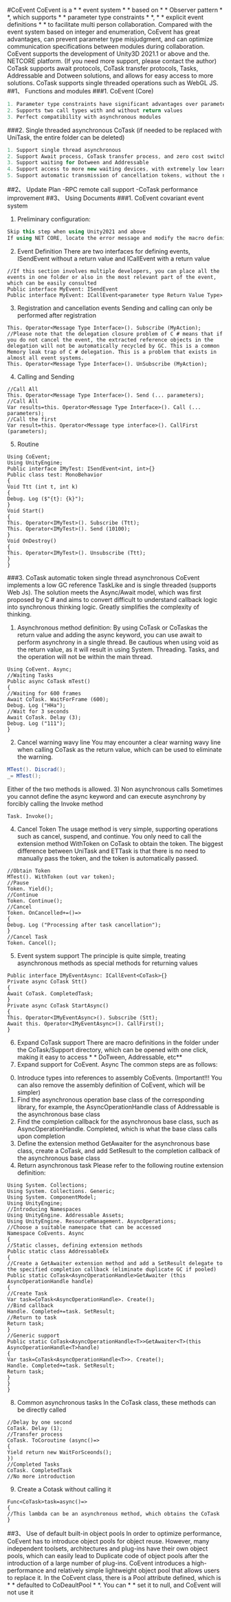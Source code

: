 #CoEvent
CoEvent is a * * event system * * based on * * Observer pattern * *, which supports * * parameter type constraints * *, * * explicit event definitions * * to facilitate multi person collaboration. Compared with the event system based on integer and enumeration, CoEvent has great advantages, can prevent parameter type misjudgment, and can optimize communication specifications between modules during collaboration.
CoEvent supports the development of Unity3D 2021.1 or above and the. NETCORE platform. (If you need more support, please contact the author)
CoTask supports await protocols, CoTask transfer protocols, Tasks, Addressable and Dotween solutions, and allows for easy access to more solutions. CoTask supports single threaded operations such as WebGL JS.
##1、 Functions and modules
###1. CoEvent (Core)
```C#
1. Parameter type constraints have significant advantages over parameter inference types, avoiding misjudgment and facilitating collaborative search and definition
2. Supports two call types with and without return values
3. Perfect compatibility with asynchronous modules
```
###2. Single threaded asynchronous CoTask (if needed to be replaced with UniTask, the entire folder can be deleted)
```C#
1. Support single thread asynchronous
2. Support Await process, CoTask transfer process, and zero cost switching of projects that have already used the process
3. Support waiting for Dotween and Addressable
4. Support access to more new waiting devices, with extremely low learning costs.
5. Support automatic transmission of cancellation tokens, without the need for manual transmission of cancellation tokens, and support suspension and continuation.
```
##2、 Update Plan
-RPC remote call support
-CoTask performance improvement
##3、 Using Documents
###1. CoEvent covariant event system
1) Preliminary configuration:
```C#
Skip this step when using Unity2021 and above
If using NET CORE, locate the error message and modify the macro definition according to the prompts.
```
2) Event Definition
There are two interfaces for defining events, ISendEvent without a return value and ICallEvent with a return value
```Csharp
//If this section involves multiple developers, you can place all the events in one folder or also in the most relevant part of the event, which can be easily consulted
Public interface MyEvent: ISendEvent
Public interface MyEvent: ICallEvent<parameter type Return Value Type>
```
3) Registration and cancellation events
Sending and calling can only be performed after registration
```Csharp
This. Operator<Message Type Interface>(). Subscribe (MyAction);
//Please note that the delegation closure problem of C # means that if you do not cancel the event, the extracted reference objects in the delegation will not be automatically recycled by GC. This is a common Memory leak trap of C # delegation. This is a problem that exists in almost all event systems.
This. Operator<Message Type Interface>(). UnSubscribe (MyAction);
```
4) Calling and Sending
```Csharp
//Call All
This. Operator<Message Type Interface>(). Send (... parameters);
//Call All
Var results=this. Operator<Message Type Interface>(). Call (... parameters);
//Call the first
Var result=this. Operator<Message type interface>(). CallFirst (parameters);
```
5) Routine
```Csharp
Using CoEvent;
Using UnityEngine;
Public interface IMyTest: ISendEvent<int, int>{}
Public class test: MonoBehavior
{
Void Ttt (int t, int k)
{
Debug. Log ($"{t}: {k}");
}
Void Start()
{
This. Operator<IMyTest>(). Subscribe (Ttt);
This. Operator<IMyTest>(). Send (10100);
}
Void OnDestroy()
{
This. Operator<IMyTest>(). Unsubscribe (Ttt);
}
}
```
###3. CoTask automatic token single thread asynchronous
CoEvent implements a low GC reference TaskLike and is single threaded (supports Web Js). The solution meets the Async/Await model, which was first proposed by C # and aims to convert difficult to understand callback logic into synchronous thinking logic. Greatly simplifies the complexity of thinking.
1) Asynchronous method definition: By using CoTask or CoTask<T>as the return value and adding the async keyword, you can use await to perform asynchrony in a single thread.
Be cautious when using void as the return value, as it will result in using System. Threading. Tasks, and the operation will not be within the main thread.
```Csharp
Using CoEvent. Async;
//Waiting Tasks
Public async CoTask mTest()
{
//Waiting for 600 frames
Await CoTask. WaitForFrame (600);
Debug. Log ("HHa");
//Wait for 3 seconds
Await CoTask. Delay (3);
Debug. Log ("111");
}
```
2) Cancel warning wavy line
You may encounter a clear warning wavy line when calling CoTask as the return value, which can be used to eliminate the warning.
```C#
MTest(). Discrad();
_= MTest();
```
Either of the two methods is allowed.
3) Non asynchronous calls
Sometimes you cannot define the async keyword and can execute asynchrony by forcibly calling the Invoke method
```
Task. Invoke();
```
4) Cancel Token
The usage method is very simple, supporting operations such as cancel, suspend, and continue. You only need to call the extension method WithToken on CoTask to obtain the token. The biggest difference between UniTask and ETTask is that there is no need to manually pass the token, and the token is automatically passed.
```Csharp
//Obtain Token
MTest(). WithToken (out var token);
//Pause
Token. Yield();
//Continue
Token. Continue();
//Cancel
Token. OnCancelled+=()=>
{
Debug. Log ("Processing after task cancellation");
}
//Cancel Task
Token. Cancel();
```
5)  Event system support
The principle is quite simple, treating asynchronous methods as special methods for returning values
```Csharp
Public interface IMyEventAsync: ICallEvent<CoTask>{}
Private async CoTask Stt()
{
Await CoTask. CompletedTask;
}
Private async CoTask StartAsync()
{
This. Operator<IMyEventAsync>(). Subscribe (Stt);
Await this. Operator<IMyEventAsync>(). CallFirst();
}
```
6)  Expand CoTask support
There are macro definitions in the folder under the CoTask/Support directory, which can be opened with one click, making it easy to access * * DoTween, Addressable, etc**
7)  Expand support for CoEvent. Async
The common steps are as follows:
0. Introduce types into references to assembly CoEvents. (Important!!! You can also remove the assembly definition of CoEvent, which will be simpler)
1. Find the asynchronous operation base class of the corresponding library, for example, the AsyncOperationHandle class of Addressable is the asynchronous base class
2. Find the completion callback for the asynchronous base class, such as AsyncOperationHandle. Completed, which is what the base class calls upon completion
3. Define the extension method GetAwaiter for the asynchronous base class, create a CoTask, and add SetResult to the completion callback of the asynchronous base class
4. Return asynchronous task
Please refer to the following routine extension definition:
```Csharp
Using System. Collections;
Using System. Collections. Generic;
Using System. ComponentModel;
Using UnityEngine;
//Introducing Namespaces
Using UnityEngine. Addressable Assets;
Using UnityEngine. ResourceManagement. AsyncOperations;
//Choose a suitable namespace that can be accessed
Namespace CoEvents. Async
{
//Static classes, defining extension methods
Public static class AddressableEx
{
//Create a GetAwaiter extension method and add a SetResult delegate to the specified completion callback (eliminate duplicate GC if pooled)
Public static CoTask<AsyncOperationHandle>GetAwaiter (this AsyncOperationHandle handle)
{
//Create Task
Var task=CoTask<AsyncOperationHandle>. Create();
//Bind callback
Handle. Completed+=task. SetResult;
//Return to task
Return task;
}
//Generic support
Public static CoTask<AsyncOperationHandle<T>>GetAwaiter<T>(this AsyncOperationHandle<T>handle)
{
Var task=CoTask<AsyncOperationHandle<T>>. Create();
Handle. Completed+=task. SetResult;
Return task;
}
}
}
```
8) Common asynchronous tasks
In the CoTask class, these methods can be directly called
```
//Delay by one second
CoTask. Delay (1);
//Transfer process
CoTask. ToCoroutine (async()=>
{
Yield return new WaitForSceonds();
})
//Completed Tasks
CoTask. CompletedTask
//No more introduction
```
9)  Create a Cotask without calling it
```
Func<CoTask>task=async()=>
{
//This lambda can be an asynchronous method, which obtains the CoTask
}
```
##3、 Use of default built-in object pools
In order to optimize performance, CoEvent has to introduce object pools for object reuse. However, many independent toolsets, architectures and plug-ins have their own object pools, which can easily lead to Duplicate code of object pools after the introduction of a large number of plug-ins.
CoEvent introduces a high-performance and relatively simple lightweight object pool that allows users to replace it. In the CoEvent class, there is a Pool attribute defined, which is * * defaulted to CoDeaultPool * *. You can * * set it to null, and CoEvent will not use it
